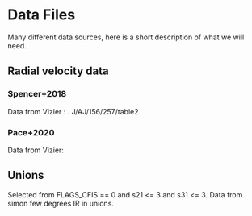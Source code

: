 # Data Files

Many different data sources, here is a short description of what we will need.

## Radial velocity data
### Spencer+2018
Data from Vizier : . J/AJ/156/257/table2	

### Pace+2020
Data from Vizier: 

## Unions

Selected from FLAGS_CFIS == 0 and s21 <= 3 and s31 <= 3.
Data from simon few degrees IR in unions.
